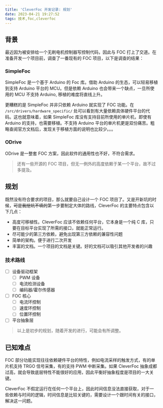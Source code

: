 ```yaml
---
title: 'CleverFoc 开发记录: 规划'
date: 2023-04-21 19:27:52
tags: 技术,foc,cleverfoc
---
```


## 背景

最近因为被安排给一个无刷电机控制器写控制代码，因此与 FOC 打上了交道。在准备开发一个项目前，调查了一番现有的 FOC 项目，以下是调查的结果：

<!--MORE-->

### SimpleFoc

SimpleFoc 是一个基于 Arduino 的 Foc 库。借助 Arduino 的生态，可以轻易移植到支持 Arduino 平台的 MCU。但是依赖 Arduino 也会带来一个缺点，一旦所使用的 MCU 不支持 Arduino, 移植的难度将直线上升。   

更糟糕的是 SimpleFoc 并非只依赖 Arduino 就实现了 FOC 功能。在 `/src/drivers/hardware_specific/` 处可以看到有大量依赖具体硬件平台的代码。这也就意味着，如果 SimpleFoc 库没有支持目前所使用的单片机，即使有 Arduino 的支持，也需要移植。不支持 Arduino 平台的单片机更是双份痛苦。粗略查阅官方文档后，发现关于移植方面的说明也比较少。。。

### ODrive

ODrive 是一整套 FOC 方案，因此软件的通用性也不好，不符合需求。    

> 还有一些开源的 FOC 项目，但无一例外的高度依赖于某一个平台，故不过多提及。

## 规划

既然没有符合要求的项目，那么就要自己设计一个 FOC 项目了。又是开新坑的时候，~~可是我挖坑不填的~~第一步要制定大体的路线，CleverFoc 的主要特点包含以下几点：

- 高度可移植性。CleverFoc 应该不依赖任何平台，它本身是一个纯 C 库，只要在目标平台实现了所需的接口，就能正常运行。
- 尽可能少的第三方依赖，避免出现第三方依赖的兼容性问题
- 简单的架构。便于进行二次开发
- 丰富的文档。一个项目的文档是关键。好的文档可以吸引其他开发者的兴趣

### 技术路线

- [ ] 设备驱动框架
    - [ ] PWM 设备
    - [ ] 电流检测设备
    - [ ] 编码器/霍尔传感器
- [ ] FOC 核心
    - [ ] 电流环控制
    - [ ] 速度环控制
    - [ ] 位置环控制
- [ ] 平台抽象层

> 以上是初步的规划，随着开发的进行，可能会有所调整。

## 已知难点

FOC 部分功能实现往往依赖硬件平台的特性，例如电流采样的触发方式，有的单片机支持 TRGO 信号采集，有的支持 PWM 中断采集。如果 CleverFoc 抽象成都过高，就会导致底层特性不能很好的应用，因此平衡好抽象程度是项目的一大关键。

CleverFoc 不假定运行在任何一个平台上，因此时间信息没法直接获取，对于一些依赖与时间的逻辑，时间信息是比较关键的，需要设计一个跟时间有关的接口，解决这一问题。

